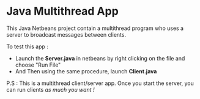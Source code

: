 # Java Multithread App

This Java Netbeans project contain a multithread program who uses a server to broadcast messages between clients.

To test this app :

- Launch the **Server.java** in netbeans by right clicking on the file and choose "Run File"
- And Then using the same procedure, launch **Client.java**

P.S : This is a multithread client/server app. Once you start the server, you can run clients *as much you want !*

